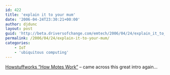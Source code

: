 ```yaml
---
id: 422
title: 'explain it to your mum'
date: '2006-04-24T23:30:21+00:00'
author: djdunc
layout: post
guid: 'http://beta.driversofchange.com/emtech/2006/04/24/explain_it_to_your_mum/'
permalink: /2006/04/24/explain-it-to-your-mum/
categories:
    - IoT
    - 'ubiquitous computing'
---
```


[Howstuffworks “How Motes Work”](http://computer.howstuffworks.com/mote.htm) – came across this great intro again…